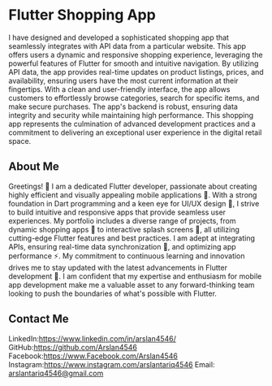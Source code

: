 # Flutter Shopping App
I have designed and developed a sophisticated shopping app that seamlessly integrates with API data from a particular website. This app offers users a dynamic and responsive shopping experience, leveraging the powerful features of Flutter for smooth and intuitive navigation. By utilizing API data, the app provides real-time updates on product listings, prices, and availability, ensuring users have the most current information at their fingertips. With a clean and user-friendly interface, the app allows customers to effortlessly browse categories, search for specific items, and make secure purchases. The app's backend is robust, ensuring data integrity and security while maintaining high performance. This shopping app represents the culmination of advanced development practices and a commitment to delivering an exceptional user experience in the digital retail space.
## About Me
Greetings! 👋
I am a dedicated Flutter developer, passionate about creating highly efficient and visually appealing mobile applications 📱. With a strong foundation in Dart programming and a keen eye for UI/UX design 🎨, I strive to build intuitive and responsive apps that provide seamless user experiences. My portfolio includes a diverse range of projects, from dynamic shopping apps 🛒 to interactive splash screens 🚀, all utilizing cutting-edge Flutter features and best practices. I am adept at integrating APIs, ensuring real-time data synchronization 🔄, and optimizing app performance ⚡. My commitment to continuous learning and innovation drives me to stay updated with the latest advancements in Flutter development 🌟. I am confident that my expertise and enthusiasm for mobile app development make me a valuable asset to any forward-thinking team looking to push the boundaries of what's possible with Flutter.

## Contact Me
LinkedIn:https://www.linkedin.com/in/arslan4546/
GitHub:https://github.com/Arslan4546
Facebook:https://www.Facebook.com/Arslan4546
Instagram:https://www.instagram.com/arslantariq4546
Email: arslantariq4546@gmail.com
